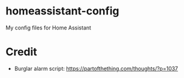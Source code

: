 # homeassistant-config
My config files for Home Assistant

# Credit
* Burglar alarm script: https://partofthething.com/thoughts/?p=1037
